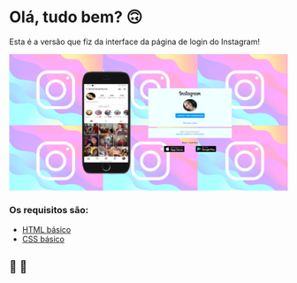 # Olá, tudo bem? 🙃

Esta é a versão que fiz da interface da página de login do Instagram! 

![site](https://github.com/venturalenara/interface-instagram/blob/9e7d38002c4b923d44901f6c52ca78f95b0308cc/img/site.PNG)

### Os requisitos são:

* [HTML básico](https://www.w3schools.com/html/)
* [CSS básico](https://developer.mozilla.org/pt-BR/docs/Web/CSS)

## 🚀 🚀

